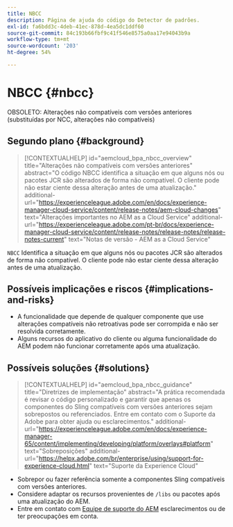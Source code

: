 ```yaml
---
title: NBCC
description: Página de ajuda do código do Detector de padrões.
exl-id: fa6bdd3c-4deb-41ec-878d-4ea5dc1ddf60
source-git-commit: 84c193b66fbf9c41f546e8575a0aa17e94043b9a
workflow-type: tm+mt
source-wordcount: '203'
ht-degree: 54%

---
```


# NBCC {#nbcc}

OBSOLETO: Alterações não compatíveis com versões anteriores (substituídas por NCC, alterações não compatíveis)

## Segundo plano {#background}

>[!CONTEXTUALHELP]
>id="aemcloud_bpa_nbcc_overview"
>title="Alterações não compatíveis com versões anteriores"
>abstract="O código NBCC identifica a situação em que alguns nós ou pacotes JCR são alterados de forma não compatível. O cliente pode não estar ciente dessa alteração antes de uma atualização."
>additional-url="https://experienceleague.adobe.com/en/docs/experience-manager-cloud-service/content/release-notes/aem-cloud-changes" text="Alterações importantes no AEM as a Cloud Service"
>additional-url="https://experienceleague.adobe.com/pt-br/docs/experience-manager-cloud-service/content/release-notes/release-notes/release-notes-current" text="Notas de versão - AEM as a Cloud Service"

`NBCC`  Identifica a situação em que alguns nós ou pacotes JCR são alterados de forma não compatível. O cliente pode não estar ciente dessa alteração antes de uma atualização.

## Possíveis implicações e riscos {#implications-and-risks}

* A funcionalidade que depende de qualquer componente que use alterações compatíveis não retroativas pode ser corrompida e não ser resolvida corretamente.
* Alguns recursos do aplicativo do cliente ou alguma funcionalidade do AEM podem não funcionar corretamente após uma atualização.

## Possíveis soluções {#solutions}

>[!CONTEXTUALHELP]
>id="aemcloud_bpa_nbcc_guidance"
>title="Diretrizes de implementação"
>abstract="A prática recomendada é revisar o código personalizado e garantir que apenas os componentes do Sling compatíveis com versões anteriores sejam sobrepostos ou referenciados. Entre em contato com o Suporte da Adobe para obter ajuda ou esclarecimentos."
>additional-url="https://experienceleague.adobe.com/en/docs/experience-manager-65/content/implementing/developing/platform/overlays#platform" text="Sobreposições"
>additional-url="https://helpx.adobe.com/br/enterprise/using/support-for-experience-cloud.html" text="Suporte da Experience Cloud"

* Sobrepor ou fazer referência somente a componentes Sling compatíveis com versões anteriores.
* Considere adaptar os recursos provenientes de `/libs` ou pacotes após uma atualização do AEM.
* Entre em contato com [Equipe de suporte do AEM](https://helpx.adobe.com/br/enterprise/using/support-for-experience-cloud.html) esclarecimentos ou de ter preocupações em conta.
